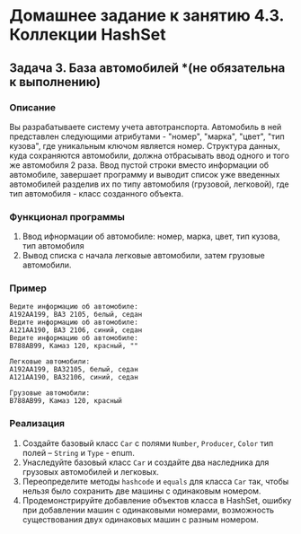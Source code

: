 # Домашнее задание к занятию 4.3. Коллекции HashSet
## Задача 3. База автомобилей *(не обязательна к выполнению)

### Описание
Вы разрабатываете систему учета автотранспорта. Автомобиль в ней представлен следующими атрибутами - "номер", "марка", "цвет", "тип кузова", где уникальным ключом является номер.
Структура данных, куда сохраняются автомобили, должна отбрасывать ввод одного и того же автомобиля 2 раза. Ввод пустой строки вместо информации об автомобиле, завершает программу и выводит список уже введенных автомобилей
разделив их по типу автомобиля (грузовой, легковой), где тип автомобиля - класс созданного объекта.

### Функционал программы
1. Ввод ифнормации об автомобиле: номер, марка, цвет, тип кузова, тип автомобиля
2. Вывод списка с начала легковые автомобили, затем грузовые автомобили.

### Пример
```
Ведите информацию об автомобиле:
А192АА199, ВАЗ 2105, белый, седан
Ведите информацию об автомобиле:
А121АА190, ВАЗ 2106, синий, седан
Ведите информацию об автомобиле:
B788AB99, Камаз 120, красный, "" 

Легковые автомобили:
А192АА199, ВАЗ2105, белый, седан
А121АА190, ВАЗ2106, синий, седан

Грузовые автомобили:
B788AB99, Камаз 120, красный
```

### Реализация
1. Создайте базовый класс `Car` с полями `Number`, `Producer`, `Color` тип полей – `String` и `Type` - enum.
2. Унаследуйте базовый класс `Car` и создайте два наследника для грузовых автомобилей и легковых.
2. Переопределите методы `hashcode` и `equals` для класса `Car` так, чтобы нельзя было сохранить две машины с одинаковым номером.
3. Продемонстрируйте добавление объектов класса в HashSet, ошибку при добавлении машин с одинаковыми номерами, возможность существования двух одинаковых машин с разным номером.
